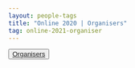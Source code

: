 ```yaml
---
layout: people-tags
title: "Online 2020 | Organisers"
tag: online-2021-organiser
---
```

<button class="grey"><a class="linkbutton" href="/tag/online-2021-organiser">
  Organisers
</a></button>&nbsp;